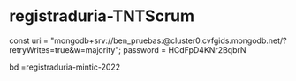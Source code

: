 # registraduria-TNTScrum

const uri = "mongodb+srv://ben_pruebas:<password>@cluster0.cvfgids.mongodb.net/?retryWrites=true&w=majority";
password = HCdFpD4KNr2BqbrN

bd =registraduria-mintic-2022
